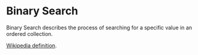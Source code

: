# Binary Search

Binary Search describes the process of searching for a specific value in an ordered collection.

[Wikipedia definition][1].

[1]: https://en.wikipedia.org/wiki/Binary_search_algorithm
